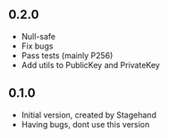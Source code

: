 ## 0.2.0

- Null-safe
- Fix bugs
- Pass tests (mainly P256)
- Add utils to PublicKey and PrivateKey

## 0.1.0

- Initial version, created by Stagehand
- Having bugs, dont use this version
